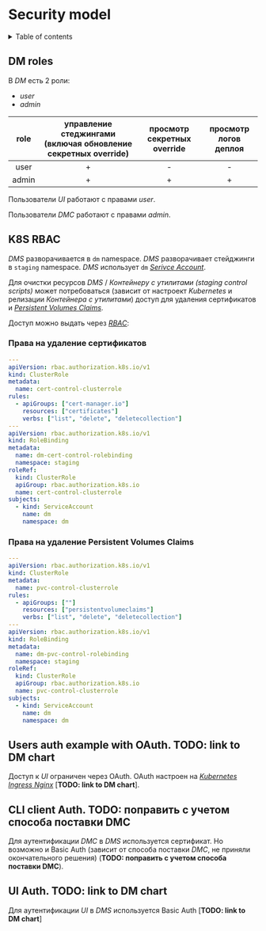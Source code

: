 # Security model

<details>
  <summary>Table of contents</summary>

- [DM roles](#dm-roles)
- [K8S RBAC](#k8s-rbac)
  - [Права на удаление сертификатов](#права-на-удаление-сертификатов)
  - [Права на удаление Persistent Volumes Claims](#права-на-удаление-persistent-volumes-claims)
- [Users auth example with OAuth. **TODO: link to DM chart**](#user-auth-example-with-oauth)
- [CLI client Auth. **TODO: поправить с учетом способа поставки DMC**](#cli-client-auth)
- [UI Auth. **TODO: link to DM chart**](#ui-auth)

</details>

## DM roles

В _DM_ есть 2 роли:
* _user_
* _admin_

| role | управление стеджингами (включая обновление секретных override) | просмотр секретных override | просмотр логов деплоя |
| :---: | :---: | :---: | :---: |
| user | + | - | - |
| admin | + | + | + |

Пользователи _UI_ работают с правами _user_.

Пользователи _DMC_ работают с правами _admin_.

## K8S RBAC

_DMS_ разворачивается в `dm` namespace. _DMS_ разворачивает стейджинги в `staging` namespace.
_DMS_ использует `dm` [_Serivce Account_][kubernetes-service-account].

Для очистки ресурсов _DMS_ / _Контейнеру с утилитами (staging control scripts)_ может потребоваться
(зависит от настроект _Kubernetes_ и релизации _Контейнера с утилитами_)
доступ для удаления сертификатов и [_Persistent Volumes Claims_][kubernetes-pvc].

Доступ можно выдать через [_RBAC_][kubernetes-rbac]:

### Права на удаление сертификатов

```yaml
---
apiVersion: rbac.authorization.k8s.io/v1
kind: ClusterRole
metadata:
  name: cert-control-clusterrole
rules:
  - apiGroups: ["cert-manager.io"]
    resources: ["certificates"]
    verbs: ["list", "delete", "deletecollection"]
---
apiVersion: rbac.authorization.k8s.io/v1
kind: RoleBinding
metadata:
  name: dm-cert-control-rolebinding
  namespace: staging
roleRef:
  kind: ClusterRole
  apiGroup: rbac.authorization.k8s.io
  name: cert-control-clusterrole
subjects:
  - kind: ServiceAccount
    name: dm
    namespace: dm
```

### Права на удаление Persistent Volumes Claims

```yaml
---
apiVersion: rbac.authorization.k8s.io/v1
kind: ClusterRole
metadata:
  name: pvc-control-clusterrole
rules:
  - apiGroups: [""]
    resources: ["persistentvolumeclaims"]
    verbs: ["list", "delete", "deletecollection"]
---
apiVersion: rbac.authorization.k8s.io/v1
kind: RoleBinding
metadata:
  name: dm-pvc-control-rolebinding
  namespace: staging
roleRef:
  kind: ClusterRole
  apiGroup: rbac.authorization.k8s.io
  name: pvc-control-clusterrole
subjects:
  - kind: ServiceAccount
    name: dm
    namespace: dm
```

## Users auth example with OAuth. **TODO: link to DM chart**

Доступ к _UI_ ограничен через OAuth. OAuth настроен на [_Kubernetes Ingress Nginx_][kubernetes-ingress-nginx-external-auth] [**TODO: link to DM chart**].

## CLI client Auth. **TODO: поправить с учетом способа поставки DMC**

Для аутентификации _DMC_ в _DMS_ используется сертификат.
Но возможно и Basic Auth (зависит от способа поставки _DMC_, не приняли окончательного решения) (**TODO: поправить с учетом способа поставки DMC**).

## UI Auth. **TODO: link to DM chart**

Для аутентификации _UI_ в _DMS_ используется Basic Auth [**TODO: link to DM chart**]


[kubernetes-service-account]: https://kubernetes.io/docs/tasks/configure-pod-container/configure-service-account
[kubernetes-rbac]: https://kubernetes.io/docs/reference/access-authn-authz/rbac
[kubernetes-pvc]: https://kubernetes.io/docs/concepts/storage/persistent-volumes/#expanding-persistent-volumes-claims
[kubernetes-ingress-nginx-external-auth]: https://kubernetes.github.io/ingress-nginx/user-guide/nginx-configuration/annotations/#external-authentication
